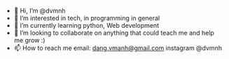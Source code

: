 - 👋 Hi, I’m @dvmnh
- 👀 I’m interested in tech, in programming in general
- 🌱 I’m currently learning python, Web development
- 💞️ I’m looking to collaborate on anything that could teach me and help me grow :)
- 📫 How to reach me email: dang.vmanh@gmail.com instagram @dvmnh

<!---
dvmnh/dvmnh is a ✨ special ✨ repository because its `README.md` (this file) appears on your GitHub profile.
You can click the Preview link to take a look at your changes.
--->
